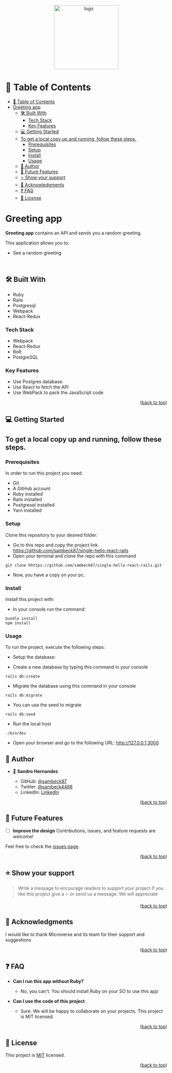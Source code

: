 <a name="readme-top"></a>

<div align="center">
  <img src="https://cdn-icons-png.flaticon.com/512/8131/8131374.png" alt="logo" width="200"  height="auto" />
  <br/>
</div>

<!-- TABLE OF CONTENTS -->

# 📗 Table of Contents

- [📗 Table of Contents](#-table-of-contents)
- [Greeting app ](#greeting-app-)
  - [🛠 Built With ](#-built-with-)
    - [Tech Stack ](#tech-stack-)
    - [Key Features ](#key-features-)
  - [💻 Getting Started ](#-getting-started-)
  - [To get a local copy up and running, follow these steps.](#to-get-a-local-copy-up-and-running-follow-these-steps)
    - [Prerequisites](#prerequisites)
    - [Setup](#setup)
    - [Install](#install)
    - [Usage](#usage)
  - [👥 Author ](#-author-)
  - [🔭 Future Features ](#-future-features-)
  - [⭐️ Show your support ](#️-show-your-support-)
  - [🙏 Acknowledgments ](#-acknowledgments-)
  - [❓ FAQ ](#-faq-)
  - [📝 License ](#-license-)

<!-- PROJECT DESCRIPTION -->

# Greeting app <a name="about-project"></a>


**Greeting app** contains an API and sends you a random greeting.

This application allows you to:

- See a random greeting

<br>

## 🛠 Built With <a name="built-with"></a>
- Ruby
- Rails
- Postgresql
- Webpack
- React-Redux


### Tech Stack <a name="tech-stack"></a>
- Webpack
- React-Redux
- RoR
- PostgreSQL

<!-- Features -->

### Key Features <a name="key-features"></a>


- Use Postgres database.
- Use React to fetch the API
- Use WebPack to pack the JavaScript code


<p align="right">(<a href="#readme-top">back to top</a>)</p>

<!-- GETTING STARTED -->

## 💻 Getting Started <a name="getting-started"></a>

 ## To get a local copy up and running, follow these steps.

### Prerequisites

In order to run this project you need:

- Git
- A GitHub account
- Ruby installed
- Rails installed
- Postgresql installed
- Yarn installed

### Setup

Clone this repository to your desired folder:

- Go to this repo and copy the project link
        https://github.com/sambeck87/single-hello-react-rails
- Open your terminal and clone the repo with this command
```
git clone hhttps://github.com/sambeck87/single-hello-react-rails.git
```
- Now, you have a copy on your pc.


### Install

Install this project with:

- In your console run the command:
```
bundle install
npm install
```


### Usage

To run the project, execute the following steps:

- Setup the database:

- Create a new database by typing this command in your console
```
rails db:create
```
- Migrate the database using this command in your console

```
rails db:migrate
```

- You can use the seed to migrate

```
rails db:seed
```

- Run the local host
```
./bin/dev
```
- Open your browser and go to the following URL:
http://127.0.0.1:3000


<!-- AUTHORS -->

## 👥 Author <a name="author"></a>


- 👤 **Sandro Hernandez**

  - GitHub: [@sambeck87](https://github.com/sambeck87)
  - Twitter: [@sambeck4488](https://twitter.com/sambeck4488)
  - LinkedIn: [LinkedIn](https://www.linkedin.com/in/sandro-israel-hern%C3%A1ndez-zamora-899386a4/)


<p align="right">(<a href="#readme-top">back to top</a>)</p>

<!-- FUTURE FEATURES -->

## 🔭 Future Features <a name="future-features"></a>

- [ ] **Improve the design**
Contributions, issues, and feature requests are welcome!

Feel free to check the [issues page](https://github.com/sambeck87/single-hello-react-rails/issues).

<p align="right">(<a href="#readme-top">back to top</a>)</p>

<!-- SUPPORT -->

## ⭐️ Show your support <a name="support"></a>

> Write a message to encourage readers to support your project
If you like this project give a ⭐️ or send us a message. We will appreciate

<p align="right">(<a href="#readme-top">back to top</a>)</p>

<!-- ACKNOWLEDGEMENTS -->

## 🙏 Acknowledgments <a name="acknowledgements"></a>

I would like to thank Microverse and its team for their support and suggestions

<p align="right">(<a href="#readme-top">back to top</a>)</p>

<!-- FAQ (optional) -->

## ❓ FAQ <a name="faq"></a>

- **Can I run this app without Ruby?**

  - No, you can't. You should install Ruby on your SO to use this app

- **Can I use the code of this project**

  - Sure. We will be happy to collaborate on your projects. This project is MIT licensed.

<p align="right">(<a href="#readme-top">back to top</a>)</p>

<!-- LICENSE -->

## 📝 License <a name="license"></a>

This project is [MIT](./LICENSE) licensed.

<p align="right">(<a href="#readme-top">back to top</a>)</p>
